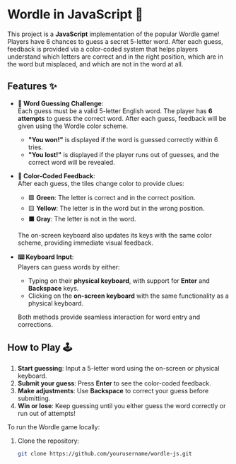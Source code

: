 # Wordle in JavaScript 🚀

This project is a **JavaScript** implementation of the popular Wordle game! Players have 6 chances to guess a secret 5-letter word. After each guess, feedback is provided via a color-coded system that helps players understand which letters are correct and in the right position, which are in the word but misplaced, and which are not in the word at all.

## Features ✨

- **🎯 Word Guessing Challenge**:  
  Each guess must be a valid 5-letter English word. The player has **6 attempts** to guess the correct word. After each guess, feedback will be given using the Wordle color scheme.  
  - **"You won!"** is displayed if the word is guessed correctly within 6 tries.  
  - **"You lost!"** is displayed if the player runs out of guesses, and the correct word will be revealed.
  
- **🎨 Color-Coded Feedback**:  
  After each guess, the tiles change color to provide clues:
  - 🟩 **Green**: The letter is correct and in the correct position.
  - 🟨 **Yellow**: The letter is in the word but in the wrong position.
  - ⬛ **Gray**: The letter is not in the word.
  
  The on-screen keyboard also updates its keys with the same color scheme, providing immediate visual feedback.

- **⌨️ Keyboard Input**:  
  Players can guess words by either:
  - Typing on their **physical keyboard**, with support for **Enter** and **Backspace** keys.
  - Clicking on the **on-screen keyboard** with the same functionality as a physical keyboard.
  
  Both methods provide seamless interaction for word entry and corrections.

## How to Play 🕹️

1. **Start guessing**: Input a 5-letter word using the on-screen or physical keyboard.
2. **Submit your guess**: Press **Enter** to see the color-coded feedback.
3. **Make adjustments**: Use **Backspace** to correct your guess before submitting.
4. **Win or lose**: Keep guessing until you either guess the word correctly or run out of attempts!


To run the Wordle game locally:

1. Clone the repository:
   ```bash
   git clone https://github.com/yourusername/wordle-js.git
